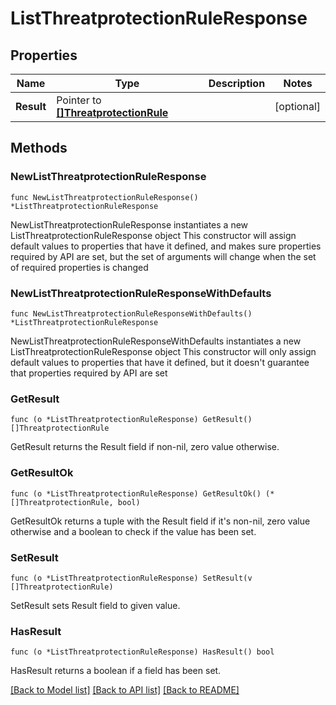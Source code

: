 # ListThreatprotectionRuleResponse

## Properties

Name | Type | Description | Notes
------------ | ------------- | ------------- | -------------
**Result** | Pointer to [**[]ThreatprotectionRule**](ThreatprotectionRule.md) |  | [optional] 

## Methods

### NewListThreatprotectionRuleResponse

`func NewListThreatprotectionRuleResponse() *ListThreatprotectionRuleResponse`

NewListThreatprotectionRuleResponse instantiates a new ListThreatprotectionRuleResponse object
This constructor will assign default values to properties that have it defined,
and makes sure properties required by API are set, but the set of arguments
will change when the set of required properties is changed

### NewListThreatprotectionRuleResponseWithDefaults

`func NewListThreatprotectionRuleResponseWithDefaults() *ListThreatprotectionRuleResponse`

NewListThreatprotectionRuleResponseWithDefaults instantiates a new ListThreatprotectionRuleResponse object
This constructor will only assign default values to properties that have it defined,
but it doesn't guarantee that properties required by API are set

### GetResult

`func (o *ListThreatprotectionRuleResponse) GetResult() []ThreatprotectionRule`

GetResult returns the Result field if non-nil, zero value otherwise.

### GetResultOk

`func (o *ListThreatprotectionRuleResponse) GetResultOk() (*[]ThreatprotectionRule, bool)`

GetResultOk returns a tuple with the Result field if it's non-nil, zero value otherwise
and a boolean to check if the value has been set.

### SetResult

`func (o *ListThreatprotectionRuleResponse) SetResult(v []ThreatprotectionRule)`

SetResult sets Result field to given value.

### HasResult

`func (o *ListThreatprotectionRuleResponse) HasResult() bool`

HasResult returns a boolean if a field has been set.


[[Back to Model list]](../README.md#documentation-for-models) [[Back to API list]](../README.md#documentation-for-api-endpoints) [[Back to README]](../README.md)


